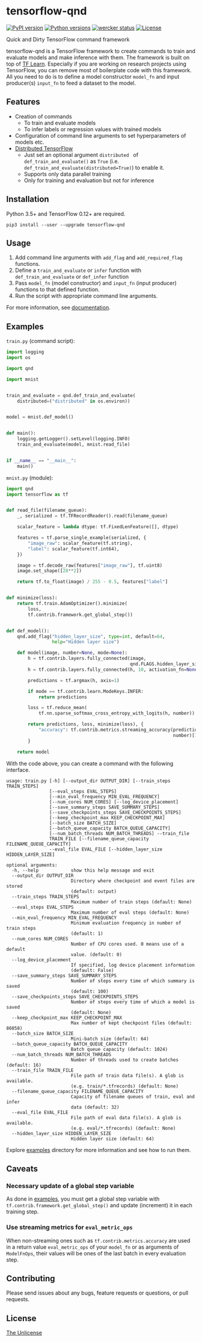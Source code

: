 # tensorflow-qnd

[![PyPI version](https://badge.fury.io/py/tensorflow-qnd.svg)](https://badge.fury.io/py/tensorflow-qnd)
[![Python versions](https://img.shields.io/pypi/pyversions/tensorflow-qnd.svg)](setup.py)
[![wercker status](https://app.wercker.com/status/0cb9af0e04969eddbc4f58c9c3aac677/s/master "wercker status")](https://app.wercker.com/project/byKey/0cb9af0e04969eddbc4f58c9c3aac677)
[![License](https://img.shields.io/badge/license-unlicense-lightgray.svg)](https://unlicense.org)

Quick and Dirty TensorFlow command framework

tensorflow-qnd is a TensorFlow framework to create commands to train and
evaluate models and make inference with them.
The framework is built on top of
[TF Learn](https://github.com/tensorflow/tensorflow/tree/master/tensorflow/contrib/learn/python/learn).
Especially if you are working on research projects using TensorFlow, you can
remove most of boilerplate code with this framework.
All you need to do is to define a model constructor `model_fn` and input
producer(s) `input_fn` to feed a dataset to the model.


## Features

- Creation of commands
  - To train and evaluate models
  - To infer labels or regression values with trained models
- Configuration of command line arguments to set hyperparameters of models etc.
- [Distributed TensorFlow](https://www.tensorflow.org/how_tos/distributed/)
  - Just set an optional argument `distributed ` of `def_train_and_evaluate()`
    as `True` (i.e. `def_train_and_evaluate(distributed=True)`) to enable it.
  - Supports only data parallel training
  - Only for training and evaluation but not for inference


## Installation

Python 3.5+ and TensorFlow 0.12+ are required.

```
pip3 install --user --upgrade tensorflow-qnd
```


## Usage

1. Add command line arguments with `add_flag` and `add_required_flag` functions.
2. Define a `train_and_evaluate` or `infer` function with
   `def_train_and_evaluate` or `def_infer` function
3. Pass `model_fn` (model constructor) and `input_fn` (input producer) functions
   to that defined function.
4. Run the script with appropriate command line arguments.

For more information, see [documentation](https://raviqqe.github.io/tensorflow-qnd/qnd).


## Examples

`train.py` (command script):

```python
import logging
import os

import qnd

import mnist


train_and_evaluate = qnd.def_train_and_evaluate(
    distributed=("distributed" in os.environ))


model = mnist.def_model()


def main():
    logging.getLogger().setLevel(logging.INFO)
    train_and_evaluate(model, mnist.read_file)


if __name__ == "__main__":
    main()
```

`mnist.py` (module):

```python
import qnd
import tensorflow as tf


def read_file(filename_queue):
    _, serialized = tf.TFRecordReader().read(filename_queue)

    scalar_feature = lambda dtype: tf.FixedLenFeature([], dtype)

    features = tf.parse_single_example(serialized, {
        "image_raw": scalar_feature(tf.string),
        "label": scalar_feature(tf.int64),
    })

    image = tf.decode_raw(features["image_raw"], tf.uint8)
    image.set_shape([28**2])

    return tf.to_float(image) / 255 - 0.5, features["label"]


def minimize(loss):
    return tf.train.AdamOptimizer().minimize(
        loss,
        tf.contrib.framework.get_global_step())


def def_model():
    qnd.add_flag("hidden_layer_size", type=int, default=64,
                 help="Hidden layer size")

    def model(image, number=None, mode=None):
        h = tf.contrib.layers.fully_connected(image,
                                              qnd.FLAGS.hidden_layer_size)
        h = tf.contrib.layers.fully_connected(h, 10, activation_fn=None)

        predictions = tf.argmax(h, axis=1)

        if mode == tf.contrib.learn.ModeKeys.INFER:
            return predictions

        loss = tf.reduce_mean(
            tf.nn.sparse_softmax_cross_entropy_with_logits(h, number))

        return predictions, loss, minimize(loss), {
            "accuracy": tf.contrib.metrics.streaming_accuracy(predictions,
                                                              number)[1],
        }

    return model
```

With the code above, you can create a command with the following interface.

```
usage: train.py [-h] [--output_dir OUTPUT_DIR] [--train_steps TRAIN_STEPS]
                [--eval_steps EVAL_STEPS]
                [--min_eval_frequency MIN_EVAL_FREQUENCY]
                [--num_cores NUM_CORES] [--log_device_placement]
                [--save_summary_steps SAVE_SUMMARY_STEPS]
                [--save_checkpoints_steps SAVE_CHECKPOINTS_STEPS]
                [--keep_checkpoint_max KEEP_CHECKPOINT_MAX]
                [--batch_size BATCH_SIZE]
                [--batch_queue_capacity BATCH_QUEUE_CAPACITY]
                [--num_batch_threads NUM_BATCH_THREADS] --train_file
                TRAIN_FILE [--filename_queue_capacity FILENAME_QUEUE_CAPACITY]
                --eval_file EVAL_FILE [--hidden_layer_size HIDDEN_LAYER_SIZE]

optional arguments:
  -h, --help            show this help message and exit
  --output_dir OUTPUT_DIR
                        Directory where checkpoint and event files are stored
                        (default: output)
  --train_steps TRAIN_STEPS
                        Maximum number of train steps (default: None)
  --eval_steps EVAL_STEPS
                        Maximum number of eval steps (default: None)
  --min_eval_frequency MIN_EVAL_FREQUENCY
                        Minimum evaluation frequency in number of train steps
                        (default: 1)
  --num_cores NUM_CORES
                        Number of CPU cores used. 0 means use of a default
                        value. (default: 0)
  --log_device_placement
                        If specified, log device placement information
                        (default: False)
  --save_summary_steps SAVE_SUMMARY_STEPS
                        Number of steps every time of which summary is saved
                        (default: 100)
  --save_checkpoints_steps SAVE_CHECKPOINTS_STEPS
                        Number of steps every time of which a model is saved
                        (default: None)
  --keep_checkpoint_max KEEP_CHECKPOINT_MAX
                        Max number of kept checkpoint files (default: 86058)
  --batch_size BATCH_SIZE
                        Mini-batch size (default: 64)
  --batch_queue_capacity BATCH_QUEUE_CAPACITY
                        Batch queue capacity (default: 1024)
  --num_batch_threads NUM_BATCH_THREADS
                        Number of threads used to create batches (default: 16)
  --train_file TRAIN_FILE
                        File path of train data file(s). A glob is available.
                        (e.g. train/*.tfrecords) (default: None)
  --filename_queue_capacity FILENAME_QUEUE_CAPACITY
                        Capacity of filename queues of train, eval and infer
                        data (default: 32)
  --eval_file EVAL_FILE
                        File path of eval data file(s). A glob is available.
                        (e.g. eval/*.tfrecords) (default: None)
  --hidden_layer_size HIDDEN_LAYER_SIZE
                        Hidden layer size (default: 64)
```

Explore [examples](examples) directory for more information and see how to run
them.


## Caveats

### Necessary update of a global step variable

As done in [examples](examples), you must get a global step variable with
`tf.contrib.framework.get_global_step()` and update (increment) it in each
training step.


### Use streaming metrics for `eval_metric_ops`

When non-streaming ones such as `tf.contrib.metrics.accuracy` are used in a
return value `eval_metric_ops` of your `model_fn` or as arguments of
`ModelFnOps`, their values will be ones of the last batch in every evaluation
step.


## Contributing

Please send issues about any bugs, feature requests or questions, or pull
requests.


## License

[The Unlicense](https://unlicense.org)
